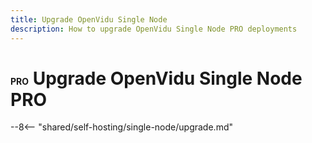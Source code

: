 ```yaml
---
title: Upgrade OpenVidu Single Node
description: How to upgrade OpenVidu Single Node PRO deployments
---
```


# <span class="openvidu-tag openvidu-pro-tag" style="font-size: .5em">PRO</span> Upgrade OpenVidu Single Node PRO

--8<-- "shared/self-hosting/single-node/upgrade.md"
